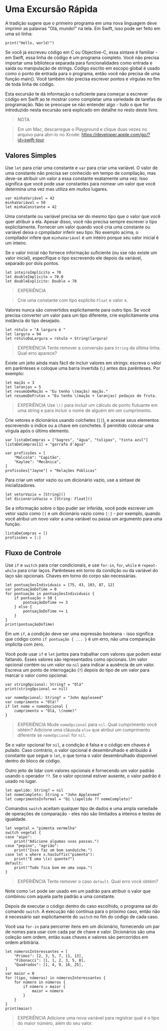 # Uma Excursão Rápida

A tradição sugere que o primeiro programa em uma nova linguagem deve imprimir as palavras "Olá, mundo!" na tela. Em Swift, isso pode ser feito em uma só linha:

````
print("Hello, world!")
````

Se você já escreveu código em C ou Objective-C, essa sintaxe é familiar - em Swift, essa linha de código é um programa completo. Você não precisa importar uma biblioteca separada para funcionalidades como entrada e saida ou manipulação de strings. Código escrito em escopo global é usado como o ponto de entrada para o programa, então você não precisa de uma função main(). Você também não precisa escrever pontos e vírgulas no fim de toda linha de código.

<!-- TODO: Existe uma tradução melhor para "string"? -->

Esta excursão te dá informação o suficiente para começar a escrever código em Swift ao te mostrar como completar uma variedade de tarefas de programação. Não se preocupe se não entender algo - tudo o que for introduzido nesta excursão será explicado em detalhe no resto deste livro.

> NOTA

> Em um Mac, descarregue o Playground e clique duas vezes no arquivo para abri-lo no Xcode:
https://developer.apple.com/go/?id=swift-tour
<!-- TODO: Esse link deve ser atualizado para uma versão em português do Playground, quando estiver completo. -->


## Valores Simples

Use `let` para criar uma constante e `var` para criar uma variável. O valor de uma constante não precisa ser conhecido em tempo de compilação, mas deve-se atribuir um valor a essa constante exatamente uma vez. Isso significa que você pode usar constantes para nomear um valor que você determina uma vez mas utiliza em muitos lugares.

````
var minhaVariável = 42
minhaVariável = 50
let minhaConstante = 42
````

Uma constante ou variável precisa ser do mesmo tipo que o valor que você quer atribuir a ela. Apesar disso, você não precisa sempre escrever o tipo explicitamente. Fornecer um valor quando você cria uma constante ou variável deixa o cpmpilador inferir seu tipo. No exemplo acima, o compilador infere que `minhaVariável` é um inteiro porque seu valor inicial é um inteiro.

Se o valor inicial não fornece informação suficiente (ou sse não existe um valor inicial), especifique o tipo escrevendo ele depois da variável, separado por dois pontos.

````
let inteiroImplícito = 70
let doubleImplícito = 70.0
let doubleExplícito: Double = 70
````

> EXPERIÊNCIA

> Crie uma constante com tipo explícito `Float` e valor `4`.

Valores nunca são convertidos explicitamente para outro tipo. Se você precisa converter um valor para um tipo diferente, crie explicitamente uma instância do tipo desejado.

````
let rótulo = "A largura é "
let largura = 94
let rótuloDaLargura = rótulo + String(largura)
````

> EXPERIÊNCIA
> Tente remover a conversão para `String` da última linha. Qual erro aparece?

Existe um jeito ainda mais fácil de incluir valores em strings: escreva o valor em parênteses e coloque uma barra invertida (`\`) antes dos parênteses. Por exemplo:

````
let maçãs = 3
let laranjas = 5
let resumoDeMaçãs = "Eu tenho \(maçãs) maçãs."
let resumoDeFrutas = "Eu tenho \(maçãs + laranjas) pedaços de fruta.
````

> EXPERIÊNCIA
> Use `\()` para incluir um cálculo de ponto flutuante em uma string e para incluir o nome de alguém em um cumprimento.

Crie vetores e dicionários usando colchetes (`[]`), e acesse seus elementos escrevendo o índice ou a chave em conchetes. É permitido colocar uma vírgula após o último elemento.

<!-- Essas traduções não são literais, vão de acordo com as referências externas citadas: o vetor é baseado em uma lista de compras do livro Cidades de Papel, de John Green, e o dicionário é baseado na série Firefly. -->
````
var listaDeCompras = ["bagres", "água", "tulipas", "tinta azul"]
listaDeCompras[1] = "garrafa d'água"

var profissões = [
    "Malcolm": "Capitão",
    "Kaylee": "Mecânica",
]
profissões["Jayne"] = "Relações Públicas"
````

Para criar um vetor vazio ou um dicionário vazio, use a sintaxe de inicializadores.

````
let vetorVazio = [String]()
let dicionárioVazio = [String: Float]()
````

Se a informação sobre o tipo puder ser inferida, você pode escrever um vetor vazio como `[]` e um dicionário vazio como `[:]` - por exemplo, quando você atribui um novo valor a uma variável ou passa um argumento para uma função.

````
listaDeCompras = []
profissões = [:]
````

## Fluxo de Controle

Use `if`  e `switch` para criar condicionais, e use `for-in`, `for`, `while` e `repeat-while` para criar laços. Parênteses em torno da condição ou da variável do laço são opcionais. Chaves em torno do corpo são necessárias.

````
let pontuaçõesIndividuais = [75, 43, 103, 87, 12]
var pontuaçãoDoTime = 0
for pontuação in pontuaçõesIndividuais {
    if pontuação > 50 {
        pontuaçãoDoTime += 3
    } else {
        pontuaçãoDoTime += 1
    }
}
print(pontuaçãoDoTime)
````

Em um `if`, a condição deve ser uma expressão booleana - isso significa que código como `if pontuação { ... }` é um erro, não uma comparação implícita com zero.

Você pode usar `if` e `let` juntos para trabalhar com valores que podem estar faltando. Esses valores são representados como opcionais. Um valor opcional contém ou um valor ou `nil` para indicar a ausência de um valor. Escreva um ponto de interrogação (`?`) depois do tipo de um valor para marcar o valor como opcional.

````
var stringOpcional: String? = "Olá"
print(stringOpcional == nil)

var nomeOpcional: String? = "John Appleseed"
var cumprimento = "Olá!"
if let nome = nomeOpcional {
    cumprimento = "Olá, \(nome)"
}
````

> EXPERIÊNCIA
> Mude `nomeOpcional` para `nil`. Qual cumprimento você obtém? Adicione uma cláusula `else` que atribui um cumprimento diferente se `nomeOpcional` for `nil`.

Se o valor opcional for `nil`, a condição é falsa e o código em chaves é pulado. Caso contrário, o valor opcional é desembrulhado e atribuído à constante que segue o `let`, o que torna o valor desembrulhado disponível dentro do bloco de código.

Outro jeito de lidar com valores opcionais é fornecendo um valor padrão usando o operador `??`. Se o valor opcional estiver ausente, o valor padrão é usado no lugar.

````
let apelido: String? = nil
let nomeCompleto: String = "John Appleseed"
let cumprimentoInformal = "Oi \(apelido ?? nomeCompleto)"
````

Comandos `switch` aceitam qualquer tipo de dados e uma ampla variedade de operações de comparação - eles não são limitados a inteiros e testes de igualdade.

````
let vegetal = "pimenta vermelha"
switch vegetal {
case "aipo":
    print("Adicione algumas uvas passas.")
case "pepino", "agrião":
    print("Isso faz um bom sanduíche.")
case let x where x.hasSuffix("pimenta"):
    print("É uma \(x) quente?")
default:
    print("Tudo fica bom em uma sopa.")
}
````

> EXPERIÊNCIA
> Tente remover o caso `default`. Qual erro você obtém?

Note como `let` pode ser usado em um padrão para atribuir o valor que combinou com aquela parte padrão a uma constante.

Depois de executar o código dentro do caso escolhido, o programa sai do comando `switch`. A execução não continua para o próximo caso, então não é necessário sair explicitamente do `switch` no fim do código de cada caso.

Você usa `for-in` para percorrer itens em um dicionário, fornecendo um par de nomes para usar com cada par de chave e valor. Dicionários são uma coleção sem ordem, então suas chaves e valores são percorridos em ordem arbitrária.

````
let númerosInteressantes = [
    "Primos": [2, 3, 5, 7, 11, 13],
    "Fibonacci": [1, 1, 2, 3, 5, 8],
    "Quadrados": [1, 4, 9, 16, 25],
]
var maior = 0
for (tipo, números) in númerosInteressantes {
    for número in números {
        if número > maior {
            maior = número
        }
    }
}
print(maior)
````

> EXPERIÊNCIA
> Adicione uma nova variável para registrar qual é o tipo do maior número, além do seu valor.
